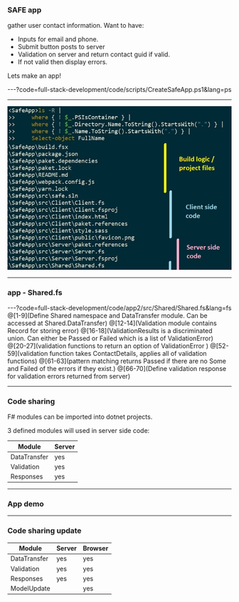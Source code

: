 
### SAFE app

gather user contact information. Want to have:

- Inputs for email and phone.
- Submit button posts to server
- Validation on server and return contact guid if valid.
- If not valid then display errors.

Lets make an app!

---?code=full-stack-development/code/scripts/CreateSafeApp.ps1&lang=ps

---

![Files](full-stack-development/assets/img/SafeNewFilesAnnotated.jpg)

---

### app - Shared.fs

---?code=full-stack-development/code/app2/src/Shared/Shared.fs&lang=fs
@[1-9](Define Shared namespace and DataTransfer module. Can be accessed at Shared.DataTransfer)
@[12-14](Validation module contains Record for storing error)
@[16-18](ValidationResults is a discriminated union. Can either be Passed or Failed which is a list of ValidationError)
@[20-27](validation functions to return an option of ValidationError )
@[52-59](validation function takes ContactDetails, applies all of validation functions)
@[61-63](pattern matching returns Passed if there are no Some<ValidationError> and Failed of the errors if they exist.)
@[66-70](Define validation response for validation errors returned from server)

--- 

### Code sharing

F# modules can be imported into dotnet projects. 

3 defined modules will used in server side code:

| Module       | Server |
| ------------ | ------ |
| DataTransfer |  yes   |
| Validation   |  yes   |
| Responses    |  yes   |

--- 

### App demo

--- 

### Code sharing update

| Module       | Server | Browser |
| ------------ | ------ | ------  |
| DataTransfer |  yes   |   yes   |
| Validation   |  yes   |   yes   |
| Responses    |  yes   |   yes   |
| ModelUpdate  |        |   yes   |

